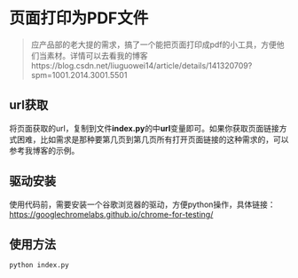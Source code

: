 # 页面打印为PDF文件
<blockquote>应产品部的老大提的需求，搞了一个能把页面打印成pdf的小工具，方便他们当素材。详情可以去看我的博客https://blog.csdn.net/liuguowei14/article/details/141320709?spm=1001.2014.3001.5501
</blockquote>

## url获取
将页面获取的url，复制到文件**index.py**的中**url**变量即可。如果你获取页面链接方式困难，比如需求是那种要第几页到第几页所有打开页面链接的这种需求的，可以参考我博客的示例。

## 驱动安装
使用代码前，需要安装一个谷歌浏览器的驱动，方便python操作，具体链接：https://googlechromelabs.github.io/chrome-for-testing/

## 使用方法
<code>python index.py</code>
